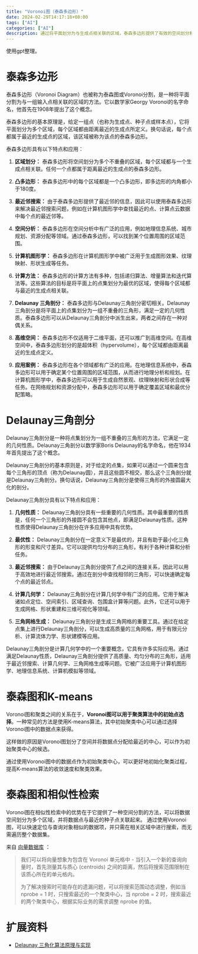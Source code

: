 ```yaml
---
title: "Voronoi图（泰森多边形）"
date: 2024-02-29T14:17:18+08:00
tags: ["AI"]
categories: ["AI"]
description: 通过将平面划分为与生成点相关联的区域，泰森多边形提供了有效的空间划分和最近邻搜索方法，为解决各种问题提供了便利。
---
```


使用gpt整理。

# 泰森多边形

泰森多边形（Voronoi Diagram）也被称为泰森图或Voronoi分割，是一种将平面分割为与一组输入点相关联的区域的方法。它以数学家Georgy Voronoi的名字命名，他首先在1908年提出了这个概念。

泰森多边形的基本原理是，给定一组点（也称为生成点、种子点或样本点），它将平面划分为多个区域，每个区域都由距离最近的生成点所定义。换句话说，每个点都属于最近的生成点的区域，该区域被称为该点的泰森多边形。

泰森多边形具有以下特点和应用：

1. **区域划分：** 泰森多边形将空间划分为多个不重叠的区域，每个区域都与一个生成点相关联。任何一个点都属于距离最近的生成点的泰森多边形。

2. **凸多边形：** 泰森多边形中的每个区域都是一个凸多边形，即多边形的内角都小于180度。

3. **最近邻搜索：** 由于泰森多边形提供了最近邻的信息，因此可以使用泰森多边形来解决最近邻搜索问题，例如在计算机图形学中查找最近的点、计算点云数据中每个点的最近邻等。

4. **空间分析：** 泰森多边形在空间分析中有广泛的应用，例如地理信息系统、城市规划、资源分配等领域。通过泰森多边形，可以找到某个位置周围的区域范围。

5. **计算机图形学：** 泰森多边形在计算机图形学中被广泛用于生成图形效果、纹理映射、形状生成等任务。


6. **计算方法：** 泰森多边形的计算方法有多种，包括递归算法、增量算法和迭代算法等。这些算法的目标是将平面上的点集划分为最优的区域，使得每个区域都与最近的生成点相关联。


7. **Delaunay 三角剖分：** 泰森多边形与Delaunay三角剖分密切相关。Delaunay三角剖分是将平面上的点集划分为一组不重叠的三角形，满足一定的几何性质。泰森多边形可以从Delaunay三角剖分中派生出来，两者之间存在一种对偶关系。

8. **高维空间：** 泰森多边形不仅适用于二维平面，还可以推广到高维空间。在高维空间中，泰森多边形划分的是超体积（hypervolume），每个区域都由距离最近的生成点定义。

6. **应用案例：** 泰森多边形在各个领域都有广泛的应用。在地理信息系统中，泰森多边形可以用于确定某个位置周围的区域范围，从而进行地理分析和规划。在计算机图形学中，泰森多边形可以用于生成自然景观、纹理映射和形状合成等任务。在网络规划和资源分配中，泰森多边形可以用于确定覆盖区域和最优分配策略。


# Delaunay三角剖分

Delaunay三角剖分是一种将点集划分为一组不重叠的三角形的方法，它满足一定的几何性质。Delaunay三角剖分以数学家Boris Delaunay的名字命名，他在1934年首先提出了这个概念。

Delaunay三角剖分的基本原则是，对于给定的点集，如果可以通过一个圆来包含每个三角形的顶点（称为Delaunay圆），并且这些圆不相交，那么这个三角剖分就是Delaunay三角剖分。换句话说，Delaunay三角剖分是使得三角形的外接圆最大化的剖分。

Delaunay三角剖分具有以下特点和应用：

1. **几何性质：** Delaunay三角剖分具有一些重要的几何性质。其中最重要的性质是，任何一个三角形的外接圆不会包含其他点，即满足Delaunay性质。这种性质使得Delaunay三角剖分在许多应用中具有优势。

2. **最优性：** Delaunay三角剖分在一定意义下是最优的，并且有助于最小化三角形的形变和尺寸差异。它可以提供均匀分布的三角形，有利于各种计算和分析任务。

3. **最近邻搜索：** 由于Delaunay三角剖分提供了点之间的连接关系，因此可以用于高效地进行最近邻搜索。通过在剖分中查找相邻的三角形，可以快速确定每个点的最近邻点。

4. **计算几何学：** Delaunay三角剖分在计算几何学中有广泛的应用。它用于解决诸如点定位、空间索引、区域查询、包围盒计算等问题。此外，它还可以用于生成网格、形状重建和三维可视化等领域。

5. **三角网格生成：** Delaunay三角剖分是生成三角网格的重要工具。通过在给定点集上进行Delaunay三角剖分，可以生成高质量的三角网格，用于有限元分析、计算流体力学、形状建模等应用。

Delaunay三角剖分是计算几何学中的一个重要概念，它具有许多实际应用。通过满足Delaunay性质，Delaunay三角剖分提供了高质量、均匀分布的三角形，适用于最近邻搜索、计算几何学、三角网格生成等问题。它被广泛应用于计算机图形学、地理信息系统、计算机模拟等领域。


# 泰森图和K-means

Voronoi图和聚类之间的关系在于，**Voronoi图可以用于聚类算法中的初始点选择**。一种常见的方法是使用K-means算法，其中初始聚类中心可以通过选择Voronoi图中的数据点来获得。

这样做的原因是Voronoi图划分了空间并将数据点分配给最近的中心，可以作为初始聚类中心的候选。

通过使用Voronoi图中的数据点作为初始聚类中心，可以更好地初始化聚类过程，提高K-means算法的收敛速度和聚类效果。

# 泰森图和相似性检索

Voronoi图在相似性检索中的优势在于它提供了一种空间分割的方法，可以将数据空间划分为多个区域，并将数据点与最近的种子点关联起来。
通过使用Voronoi图，可以快速定位与查询对象相似的数据项，并只需在相关区域中进行搜索，而无需遍历整个数据集。

来自 [向量数据库](https://guangzhengli.com/blog/zh/vector-database/) ：
>我们可以将向量想象为包含在 Voronoi 单元格中 - 当引入一个新的查询向量时，首先测量其与质心 (centroids) 之间的距离，然后将搜索范围限制在该质心所在的单元格内。
>
>为了解决搜索时可能存在的遗漏问题，可以将搜索范围动态调整，例如当 nprobe = 1 时，只搜索最近的一个聚类中心，当 nprobe = 2 时，搜索最近的两个聚类中心，根据实际业务的需求调整 nprobe 的值。

# 扩展资料


- [Delaunay 三角化算法原理与实现](https://kangleizhou.github.io/cg/2021/05/26/Delaunay/)

